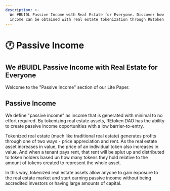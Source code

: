 ```yaml
---
description: >-
  We #BUIDL Passive Income with Real Estate for Everyone. Discover how passive
  income can be obtained with real estate tokenization through REtoken.
---
```


# 🕐 Passive Income

## We #BUIDL Passive Income with Real Estate for Everyone

Welcome to the "Passive Income" section of our Lite Paper.

## Passive Income

We define "passive income" as income that is generated with minimal to no effort required. By tokenizing real estate assets, REtoken DAO has the ability to create passive income opportunities with a low barrier-to-entry.

Tokenized real estate (much like traditional real estate) generates profits through one of two ways - price appreciation and rent. As the real estate asset increases in value, the price of an individual token also increases in value. And when a tenant pays rent, that rent will be splut up and distributed to token holders based un how many tokens they hold relative to the amount of tokens created to represent the whole asset.

In this way, tokenized real estate assets allow anyone to gain exposure to the real estate market and start earning passive income without being accredited investors or having large amounts of capital.
